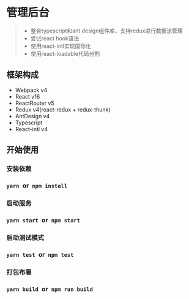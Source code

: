 # 管理后台

> - 整合typescript和ant design组件库，支持redux进行数据流管理
> - 尝试react hook语法
> - 使用react-intl实现国际化
> - 使用react-loadable代码分割


## 框架构成

- Webpack v4
- React v16
- ReactRouter v5
- Redux v4(react-redux + redux-thunk)
- AntDesign v4
- Typescript
- React-intl v4

## 开始使用

### 安装依赖

### `yarn `or` npm install`

### 启动服务

### `yarn start `or` npm start`

### 启动测试模式

### `yarn test `or` npm test`

### 打包布署

### `yarn build `or` npm run build`

